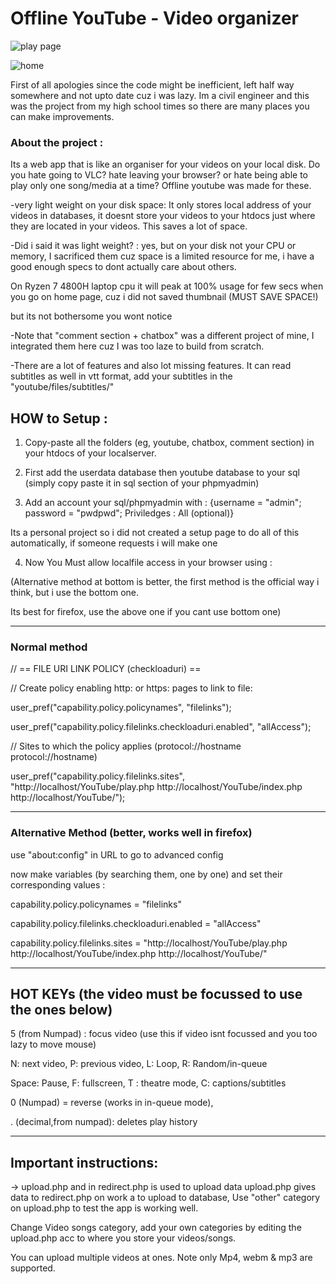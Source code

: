 # Offline YouTube - Video organizer

![play page](https://user-images.githubusercontent.com/33609172/154852861-5c026ea2-8436-447d-aa95-c4d3cfae514d.jpg)

![home](https://user-images.githubusercontent.com/33609172/154853030-9ae920eb-3286-4526-90c4-b7bebdf3b8b0.jpg)

First of all apologies since the code might be inefficient, left half way somewhere and not upto date cuz i was lazy. Im a civil engineer and this was the project from my high school times so there are many places you can make improvements.

### About the project :

Its a web app that is like an organiser for your videos on your local disk. Do you hate going to VLC? hate leaving your browser? or hate being able to play only one song/media at a time? Offline youtube was made for these.

-very light weight on your disk space: It only stores local address of your videos in databases, it doesnt store your videos to your htdocs just where they are located in your videos. This saves a lot of space.

-Did i said it was light weight? : yes, but on your disk not your CPU or memory, I sacrificed them cuz space is a limited resource for me, i have a good enough specs to dont actually care about others. 

On Ryzen 7 4800H laptop cpu it will peak at 100% usage for few secs when you go on home page, cuz i did not saved thumbnail (MUST SAVE SPACE!)

but its not bothersome you wont notice

-Note that "comment section + chatbox" was a different project of mine, I integrated them here cuz I was too laze to build from scratch.

-There are a lot of features and also lot missing features. It can read subtitles as well in vtt format, add your subtitles in the "youtube/files/subtitles/"

## HOW to Setup :

1. Copy-paste all the folders (eg, youtube, chatbox, comment section) in your htdocs of your localserver.

2. First add the userdata database then youtube database to your sql (simply copy paste it in sql section of your phpmyadmin)

3. Add an account your sql/phpmyadmin with : {username = "admin"; password = "pwdpwd"; Priviledges : All (optional)}

Its a personal project so i did not created a setup page to do all of this automatically, if someone requests i will make one 

4. Now You Must allow localfile access in your browser using : 


(Alternative method at bottom is better, the first method is the official way i think, but i use the bottom one.

Its best for firefox, use the above one if you cant use bottom one)

--------------------------------------------------

### Normal method

// == FILE URI LINK POLICY (checkloaduri) ==

// Create policy enabling http: or https: pages to link to file:

user_pref("capability.policy.policynames", "filelinks");

user_pref("capability.policy.filelinks.checkloaduri.enabled", "allAccess");

// Sites to which the policy applies (protocol://hostname protocol://hostname)

user_pref("capability.policy.filelinks.sites", "http://localhost/YouTube/play.php http://localhost/YouTube/index.php http://localhost/YouTube/");


--------------------------------------------------
### Alternative Method (better, works well in firefox)

use "about:config" in URL to go to advanced config

now make variables (by searching them, one by one) and set their corresponding values :

capability.policy.policynames = "filelinks"

capability.policy.filelinks.checkloaduri.enabled = "allAccess"

capability.policy.filelinks.sites = "http://localhost/YouTube/play.php http://localhost/YouTube/index.php http://localhost/YouTube/"


--------------------------------------------------

## HOT KEYs (the video must be focussed to use the ones below)

5 (from Numpad) :  focus video  (use this if video isnt focussed and you too lazy to move mouse)

N: next video, P: previous video, L: Loop, R: Random/in-queue

Space: Pause, F: fullscreen, T : theatre mode, C: captions/subtitles

0 (Numpad) = reverse (works in in-queue mode), 

. (decimal,from numpad): deletes play history

--------------------------------------------------

## Important instructions:

-> upload.php and in redirect.php is used to upload data upload.php gives data to redirect.php on work a to upload to database, Use "other" category on upload.php to test the app is working well.

Change Video songs category, add your own categories by editing the upload.php acc to where you store your videos/songs.

You can upload multiple videos at ones. Note only Mp4, webm & mp3 are supported. 
